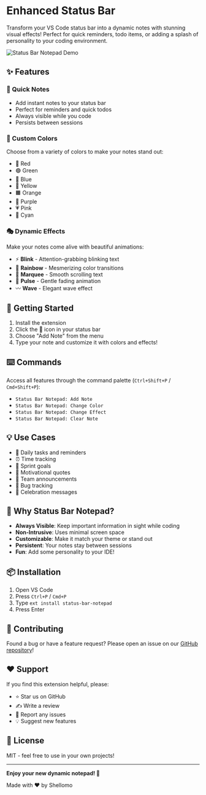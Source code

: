 # Enhanced Status Bar

Transform your VS Code status bar into a dynamic notes with stunning visual effects! Perfect for quick reminders, todo items, or adding a splash of personality to your coding environment.

![Status Bar Notepad Demo](media/demo.gif)

## ✨ Features

### 🎯 Quick Notes
- Add instant notes to your status bar
- Perfect for reminders and quick todos
- Always visible while you code
- Persists between sessions

### 🎨 Custom Colors
Choose from a variety of colors to make your notes stand out:
- 🔴 Red
- 🟢 Green
- 🔵 Blue
- 💛 Yellow
- 🟧 Orange
- 💜 Purple
- 💗 Pink
- 🔷 Cyan

### 🎭 Dynamic Effects
Make your notes come alive with beautiful animations:
- ⚡ **Blink** - Attention-grabbing blinking text
- 🌈 **Rainbow** - Mesmerizing color transitions
- 📝 **Marquee** - Smooth scrolling text
- 💓 **Pulse** - Gentle fading animation
- 〰️ **Wave** - Elegant wave effect

## 🚀 Getting Started

1. Install the extension
2. Click the 📝 icon in your status bar
3. Choose "Add Note" from the menu
4. Type your note and customize it with colors and effects!

## ⌨️ Commands

Access all features through the command palette (`Ctrl+Shift+P` / `Cmd+Shift+P`):
- `Status Bar Notepad: Add Note`
- `Status Bar Notepad: Change Color`
- `Status Bar Notepad: Change Effect`
- `Status Bar Notepad: Clear Note`

## 💡 Use Cases

- 📅 Daily tasks and reminders
- ⏰ Time tracking
- 🎯 Sprint goals
- 💭 Motivational quotes
- 📣 Team announcements
- 🐛 Bug tracking
- 🎉 Celebration messages

## 🌟 Why Status Bar Notepad?

- **Always Visible**: Keep important information in sight while coding
- **Non-Intrusive**: Uses minimal screen space
- **Customizable**: Make it match your theme or stand out
- **Persistent**: Your notes stay between sessions
- **Fun**: Add some personality to your IDE!

## 📦 Installation

1. Open VS Code
2. Press `Ctrl+P` / `Cmd+P`
3. Type `ext install status-bar-notepad`
4. Press Enter

## 🤝 Contributing

Found a bug or have a feature request? Please open an issue on our [GitHub repository](https://github.com/Shellomo/vscode_ext_status-bar-notepad)!

## ❤️ Support

If you find this extension helpful, please:
- ⭐ Star us on GitHub
- ✍️ Write a review
- 🐛 Report any issues
- 💡 Suggest new features

## 📜 License

MIT - feel free to use in your own projects!

---

**Enjoy your new dynamic notepad! 🎉**

Made with ❤️ by Shellomo